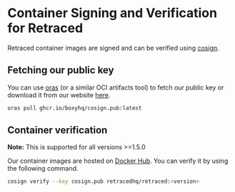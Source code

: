 # Container Signing and Verification for Retraced

Retraced container images are signed and can be verified using [cosign](https://github.com/sigstore/cosign).

## Fetching our public key

You can use [oras](https://oras.land/cli) (or a similar OCI artifacts tool) to fetch our public key or download it from our website [here](https://boxyhq.com/.well-known/cosign.pub).

```bash
oras pull ghcr.io/boxyhq/cosign.pub:latest
```

## Container verification

**Note:** This is supported for all versions >=1.5.0

Our container images are hosted on [Docker Hub](https://hub.docker.com/r/retracedhq/retraced/tags). You can verify it by using the following command.

```bash
cosign verify --key cosign.pub retracedhq/retraced:<version>
```
